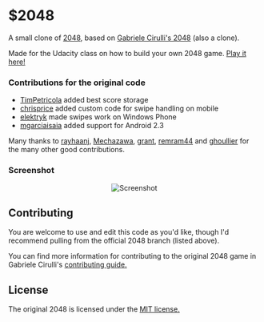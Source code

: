 # $2048
A small clone of [2048](http://gabrielecirulli.github.io/2048), based on [Gabriele Cirulli's 2048](http://gabrielecirulli.com) (also a clone).

Made for the Udacity class on how to build your own 2048 game. [Play it here!](http://thejeqff.github.io/2048-2/)

### Contributions for the original code

 - [TimPetricola](https://github.com/TimPetricola) added best score storage
 - [chrisprice](https://github.com/chrisprice) added custom code for swipe handling on mobile
 - [elektryk](https://github.com/elektryk) made swipes work on Windows Phone
 - [mgarciaisaia](https://github.com/mgarciaisaia) added support for Android 2.3

Many thanks to [rayhaanj](https://github.com/rayhaanj), [Mechazawa](https://github.com/Mechazawa), [grant](https://github.com/grant), [remram44](https://github.com/remram44) and [ghoullier](https://github.com/ghoullier) for the many other good contributions.

### Screenshot

<p align="center">
  <img src="http://imgur.com/KXidQgq" alt="Screenshot"/>
</p>

## Contributing
You are welcome to use and edit this code as you'd like, though I'd recommend pulling from the official 2048 branch (listed above).

You can find more information for contributing to the original 2048 game in Gabriele Cirulli's [contributing guide.](https://github.com/gabrielecirulli/2048/blob/master/CONTRIBUTING.md)

## License
The original 2048 is licensed under the [MIT license.](https://github.com/gabrielecirulli/2048/blob/master/LICENSE.txt)
